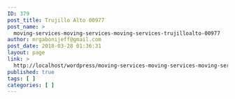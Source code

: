 ```yaml
---
ID: 379
post_title: Trujillo Alto 00977
post_name: >
  moving-services-moving-services-moving-services-trujilloalto-00977
author: mrgabonijeff@gmail.com
post_date: 2018-03-28 01:36:31
layout: page
link: >
  http://localhost/wordpress/moving-services-moving-services-moving-services-trujilloalto-00977/
published: true
tags: [ ]
categories: [ ]
---
```

